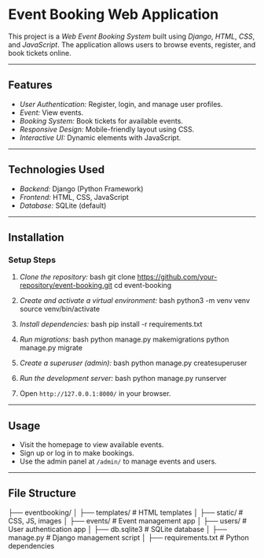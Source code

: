 # Event Booking Web Application

This project is a *Web Event Booking System* built using *Django*, *HTML*, *CSS*, and *JavaScript*. The application allows users to browse events, register, and book tickets online.

---

## Features
- *User Authentication:* Register, login, and manage user profiles.
- *Event:* View events.
- *Booking System:* Book tickets for available events.
- *Responsive Design:* Mobile-friendly layout using CSS.
- *Interactive UI:* Dynamic elements with JavaScript.

---

## Technologies Used
- *Backend:* Django (Python Framework)
- *Frontend:* HTML, CSS, JavaScript
- *Database:* SQLite (default)

---

## Installation

### Setup Steps
1. *Clone the repository:*
   bash
   git clone https://github.com/your-repository/event-booking.git
   cd event-booking
   

2. *Create and activate a virtual environment:*
   bash
   python3 -m venv venv
   source venv/bin/activate
   

3. *Install dependencies:*
   bash
   pip install -r requirements.txt
   

4. *Run migrations:*
   bash
   python manage.py makemigrations
   python manage.py migrate
   

5. *Create a superuser (admin):*
   bash
   python manage.py createsuperuser
   

6. *Run the development server:*
   bash
   python manage.py runserver
   

7. Open `http://127.0.0.1:8000/` in your browser.

---

## Usage
- Visit the homepage to view available events.
- Sign up or log in to make bookings.
- Use the admin panel at `/admin/` to manage events and users.

---

## File Structure

├── eventbooking/
│   ├── templates/         # HTML templates
│   ├── static/            # CSS, JS, images
│   ├── events/            # Event management app
│   ├── users/             # User authentication app
│   ├── db.sqlite3         # SQLite database
│   ├── manage.py          # Django management script
│   ├── requirements.txt   # Python dependencies
